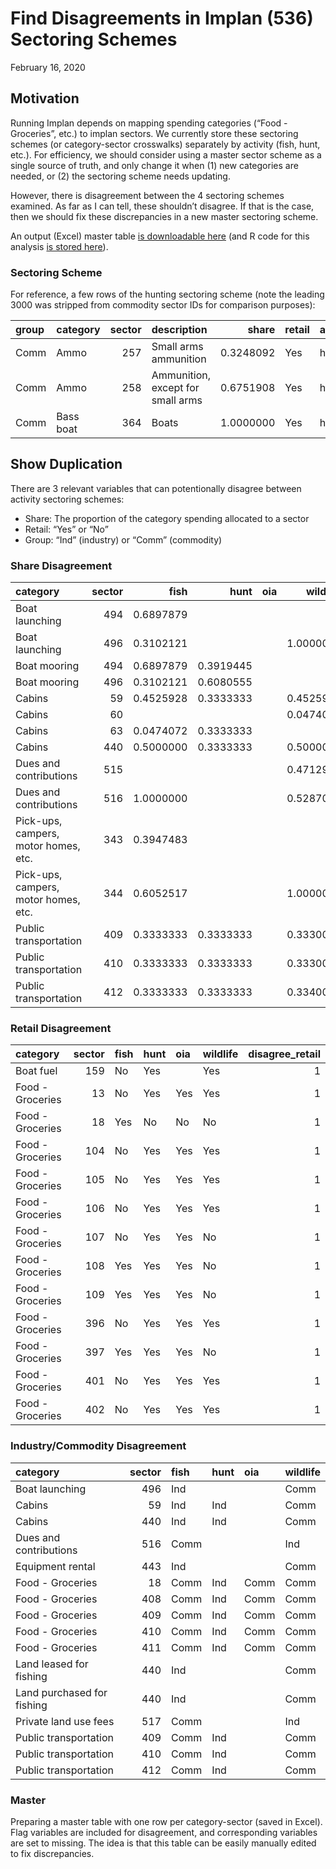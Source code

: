 Find Disagreements in Implan (536) Sectoring Schemes
================
February 16, 2020

## Motivation

Running Implan depends on mapping spending categories (“Food -
Groceries”, etc.) to implan sectors. We currently store these
sectoring schemes (or category-sector crosswalks) separately by activity
(fish, hunt, etc.). For efficiency, we should consider using a master
sector scheme as a single source of truth, and only change it when (1)
new categories are needed, or (2) the sectoring scheme needs updating.

However, there is disagreement between the 4 sectoring schemes examined.
As far as I can tell, these shouldn’t disagree. If that is the case,
then we should fix these discrepancies in a new master sectoring scheme.

An output (Excel) master table [is downloadable
here](https://github.com/southwick-associates/B4W-19-01/blob/master/data/interim/compare-sectoring.xlsx)
(and R code for this analysis [is stored
here](https://github.com/southwick-associates/B4W-19-01/blob/master/code/summary/compare-implan-sectoring.Rmd)).

### Sectoring Scheme

For reference, a few rows of the hunting sectoring scheme (note the
leading 3000 was stripped from commodity sector IDs for comparison
purposes):

| group | category  | sector | description                       |     share | retail | act  |
| :---- | :-------- | -----: | :-------------------------------- | --------: | :----- | :--- |
| Comm  | Ammo      |    257 | Small arms ammunition             | 0.3248092 | Yes    | hunt |
| Comm  | Ammo      |    258 | Ammunition, except for small arms | 0.6751908 | Yes    | hunt |
| Comm  | Bass boat |    364 | Boats                             | 1.0000000 | Yes    | hunt |

## Show Duplication

There are 3 relevant variables that can potentionally disagree between
activity sectoring schemes:

  - Share: The proportion of the category spending allocated to a sector
  - Retail: “Yes” or “No”
  - Group: “Ind” (industry) or “Comm” (commodity)

### Share Disagreement

| category                             | sector |      fish |      hunt | oia |  wildlife |
| :----------------------------------- | -----: | --------: | --------: | --: | --------: |
| Boat launching                       |    494 | 0.6897879 |           |     |           |
| Boat launching                       |    496 | 0.3102121 |           |     | 1.0000000 |
| Boat mooring                         |    494 | 0.6897879 | 0.3919445 |     |           |
| Boat mooring                         |    496 | 0.3102121 | 0.6080555 |     |           |
| Cabins                               |     59 | 0.4525928 | 0.3333333 |     | 0.4525928 |
| Cabins                               |     60 |           |           |     | 0.0474072 |
| Cabins                               |     63 | 0.0474072 | 0.3333333 |     |           |
| Cabins                               |    440 | 0.5000000 | 0.3333333 |     | 0.5000000 |
| Dues and contributions               |    515 |           |           |     | 0.4712933 |
| Dues and contributions               |    516 | 1.0000000 |           |     | 0.5287067 |
| Pick-ups, campers, motor homes, etc. |    343 | 0.3947483 |           |     |           |
| Pick-ups, campers, motor homes, etc. |    344 | 0.6052517 |           |     | 1.0000000 |
| Public transportation                |    409 | 0.3333333 | 0.3333333 |     | 0.3330000 |
| Public transportation                |    410 | 0.3333333 | 0.3333333 |     | 0.3330000 |
| Public transportation                |    412 | 0.3333333 | 0.3333333 |     | 0.3340000 |

### Retail Disagreement

| category         | sector | fish | hunt | oia | wildlife | disagree\_retail |
| :--------------- | -----: | :--- | :--- | :-- | :------- | ---------------: |
| Boat fuel        |    159 | No   | Yes  |     | Yes      |                1 |
| Food - Groceries |     13 | No   | Yes  | Yes | Yes      |                1 |
| Food - Groceries |     18 | Yes  | No   | No  | No       |                1 |
| Food - Groceries |    104 | No   | Yes  | Yes | Yes      |                1 |
| Food - Groceries |    105 | No   | Yes  | Yes | Yes      |                1 |
| Food - Groceries |    106 | No   | Yes  | Yes | Yes      |                1 |
| Food - Groceries |    107 | No   | Yes  | Yes | No       |                1 |
| Food - Groceries |    108 | Yes  | Yes  | Yes | No       |                1 |
| Food - Groceries |    109 | Yes  | Yes  | Yes | No       |                1 |
| Food - Groceries |    396 | No   | Yes  | Yes | Yes      |                1 |
| Food - Groceries |    397 | Yes  | Yes  | Yes | No       |                1 |
| Food - Groceries |    401 | No   | Yes  | Yes | Yes      |                1 |
| Food - Groceries |    402 | No   | Yes  | Yes | Yes      |                1 |

### Industry/Commodity Disagreement

| category                   | sector | fish | hunt | oia  | wildlife |
| :------------------------- | -----: | :--- | :--- | :--- | :------- |
| Boat launching             |    496 | Ind  |      |      | Comm     |
| Cabins                     |     59 | Ind  | Ind  |      | Comm     |
| Cabins                     |    440 | Ind  | Ind  |      | Comm     |
| Dues and contributions     |    516 | Comm |      |      | Ind      |
| Equipment rental           |    443 | Ind  |      |      | Comm     |
| Food - Groceries           |     18 | Comm | Ind  | Comm | Comm     |
| Food - Groceries           |    408 | Comm | Ind  | Comm | Comm     |
| Food - Groceries           |    409 | Comm | Ind  | Comm | Comm     |
| Food - Groceries           |    410 | Comm | Ind  | Comm | Comm     |
| Food - Groceries           |    411 | Comm | Ind  | Comm | Comm     |
| Land leased for fishing    |    440 | Ind  |      |      | Comm     |
| Land purchased for fishing |    440 | Ind  |      |      | Comm     |
| Private land use fees      |    517 | Comm |      |      | Ind      |
| Public transportation      |    409 | Comm | Ind  |      | Comm     |
| Public transportation      |    410 | Comm | Ind  |      | Comm     |
| Public transportation      |    412 | Comm | Ind  |      | Comm     |

### Master

Preparing a master table with one row per category-sector (saved in
Excel). Flag variables are included for disagreement, and corresponding
variables are set to missing. The idea is that this table can be easily
manually edited to fix discrepancies.
